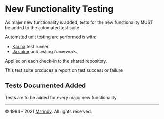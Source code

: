 # New Functionality Testing

As major new functionality is added, tests for the new functionality MUST be added to the automated test suite.

Automated unit testing are performed is with:

* [Karma](https://karma-runner.github.io/ "Karma") test runner.
* [Jasmine](https://jasmine.github.io/ "Jasmine") unit testing framework.

Applied on each check-in to the shared repository.

This test suite produces a report on test success or failure.

## Tests Documented Added

Tests are to be added for every major new functionality.

---

© 1984 – 2021 [Marinov](http://marinov.ml "Marinov"). All rights reserved.
